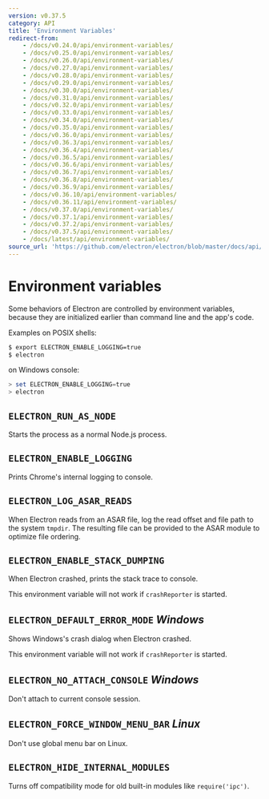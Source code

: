 ```yaml
---
version: v0.37.5
category: API
title: 'Environment Variables'
redirect-from:
    - /docs/v0.24.0/api/environment-variables/
    - /docs/v0.25.0/api/environment-variables/
    - /docs/v0.26.0/api/environment-variables/
    - /docs/v0.27.0/api/environment-variables/
    - /docs/v0.28.0/api/environment-variables/
    - /docs/v0.29.0/api/environment-variables/
    - /docs/v0.30.0/api/environment-variables/
    - /docs/v0.31.0/api/environment-variables/
    - /docs/v0.32.0/api/environment-variables/
    - /docs/v0.33.0/api/environment-variables/
    - /docs/v0.34.0/api/environment-variables/
    - /docs/v0.35.0/api/environment-variables/
    - /docs/v0.36.0/api/environment-variables/
    - /docs/v0.36.3/api/environment-variables/
    - /docs/v0.36.4/api/environment-variables/
    - /docs/v0.36.5/api/environment-variables/
    - /docs/v0.36.6/api/environment-variables/
    - /docs/v0.36.7/api/environment-variables/
    - /docs/v0.36.8/api/environment-variables/
    - /docs/v0.36.9/api/environment-variables/
    - /docs/v0.36.10/api/environment-variables/
    - /docs/v0.36.11/api/environment-variables/
    - /docs/v0.37.0/api/environment-variables/
    - /docs/v0.37.1/api/environment-variables/
    - /docs/v0.37.2/api/environment-variables/
    - /docs/v0.37.5/api/environment-variables/
    - /docs/latest/api/environment-variables/
source_url: 'https://github.com/electron/electron/blob/master/docs/api/environment-variables.md'
---
```


# Environment variables

Some behaviors of Electron are controlled by environment variables, because they
are initialized earlier than command line and the app's code.

Examples on POSIX shells:

```bash
$ export ELECTRON_ENABLE_LOGGING=true
$ electron
```

on Windows console:

```powershell
> set ELECTRON_ENABLE_LOGGING=true
> electron
```

## `ELECTRON_RUN_AS_NODE`

Starts the process as a normal Node.js process.

## `ELECTRON_ENABLE_LOGGING`

Prints Chrome's internal logging to console.

## `ELECTRON_LOG_ASAR_READS`

When Electron reads from an ASAR file, log the read offset and file path to
the system `tmpdir`. The resulting file can be provided to the ASAR module
to optimize file ordering.

## `ELECTRON_ENABLE_STACK_DUMPING`

When Electron crashed, prints the stack trace to console.

This environment variable will not work if `crashReporter` is started.

## `ELECTRON_DEFAULT_ERROR_MODE` _Windows_

Shows Windows's crash dialog when Electron crashed.

This environment variable will not work if `crashReporter` is started.

## `ELECTRON_NO_ATTACH_CONSOLE` _Windows_

Don't attach to current console session.

## `ELECTRON_FORCE_WINDOW_MENU_BAR` _Linux_

Don't use global menu bar on Linux.

## `ELECTRON_HIDE_INTERNAL_MODULES`

Turns off compatibility mode for old built-in modules like `require('ipc')`.
